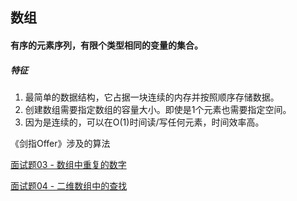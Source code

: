 ## 数组

#### 有序的元素序列，有限个类型相同的变量的集合。



##### 特征

1. 最简单的数据结构，它占据一块连续的内存并按照顺序存储数据。
2. 创建数组需要指定数组的容量大小。即使是1个元素也需要指定空间。
3. 因为是连续的，可以在O(1)时间读/写任何元素，时间效率高。



《剑指Offer》涉及的算法

[面试题03 - 数组中重复的数字]([https://github.com/tangshenghao/iOSInterviewNotes/blob/master/%E6%95%B0%E6%8D%AE%E7%BB%93%E6%9E%84%26%E7%AE%97%E6%B3%95/%E6%95%B0%E7%BB%84/%E9%9D%A2%E8%AF%95%E9%A2%9803-%E6%95%B0%E7%BB%84%E4%B8%AD%E9%87%8D%E5%A4%8D%E7%9A%84%E6%95%B0%E5%AD%97.playground/Contents.swift](https://github.com/tangshenghao/iOSInterviewNotes/blob/master/数据结构%26算法/数组/面试题03-数组中重复的数字.playground/Contents.swift))

[面试题04 - 二维数组中的查找]([https://github.com/tangshenghao/iOSInterviewNotes/blob/master/%E6%95%B0%E6%8D%AE%E7%BB%93%E6%9E%84%26%E7%AE%97%E6%B3%95/%E6%95%B0%E7%BB%84/%E9%9D%A2%E8%AF%95%E9%A2%9804-%E4%BA%8C%E7%BB%B4%E6%95%B0%E7%BB%84%E4%B8%AD%E7%9A%84%E6%9F%A5%E6%89%BE.playground/Contents.swift](https://github.com/tangshenghao/iOSInterviewNotes/blob/master/数据结构%26算法/数组/面试题04-二维数组中的查找.playground/Contents.swift))

